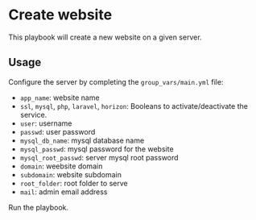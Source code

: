# Create website

This playbook will create a new website on a given server.

## Usage

Configure the server by completing the `group_vars/main.yml` file:

- `app_name`: website name
- `ssl`, `mysql`, `php`, `laravel`, `horizon`: Booleans to activate/deactivate the service.
- `user`: username
- `passwd`: user password
- `mysql_db_name`: mysql database name
- `mysql_passwd`: mysql password for the website
- `mysql_root_passwd`: server mysql root password
- `domain`: weebsite domain
- `subdomain`: website subdomain
- `root_folder`: root folder to serve
- `mail`: admin email address

Run the playbook.
